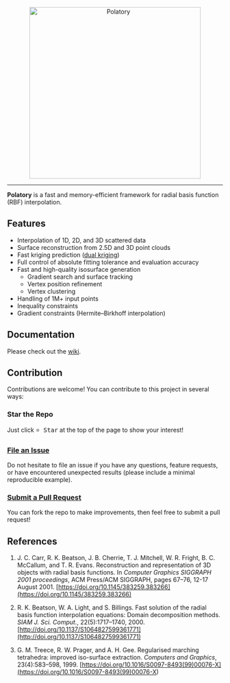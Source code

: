 <div align="center">
  <img src="https://polatory.github.io/images/polatory_logo.png" width="400" alt="Polatory">
</div>

---

**Polatory** is a fast and memory-efficient framework for radial basis function (RBF) interpolation.

## Features

- Interpolation of 1D, 2D, and 3D scattered data
- Surface reconstruction from 2.5D and 3D point clouds
- Fast kriging prediction ([dual kriging](https://github.com/polatory/polatory/wiki/Dual-kriging))
- Full control of absolute fitting tolerance and evaluation accuracy
- Fast and high-quality isosurface generation
  - Gradient search and surface tracking
  - Vertex position refinement
  - Vertex clustering
- Handling of 1M+ input points
- Inequality constraints
- Gradient constraints (Hermite–Birkhoff interpolation)

## Documentation

Please check out the [wiki](https://github.com/polatory/polatory/wiki).

## Contribution

Contributions are welcome! You can contribute to this project in several ways:

### Star the Repo

Just click <kbd>⭐️ Star</kbd> at the top of the page to show your interest!

### <a href="https://github.com/polatory/polatory/issues">File an Issue</a>

Do not hesitate to file an issue if you have any questions, feature requests, or have encountered unexpected results (please include a minimal reproducible example).

### <a href="https://github.com/polatory/polatory/pulls">Submit a Pull Request</a>

You can fork the repo to make improvements, then feel free to submit a pull request!

## References

1. J. C. Carr, R. K. Beatson, J. B. Cherrie, T. J. Mitchell, W. R. Fright, B. C. McCallum, and T. R. Evans. Reconstruction and representation of 3D objects with radial basis functions. In _Computer Graphics SIGGRAPH 2001 proceedings_, ACM Press/ACM SIGGRAPH, pages 67–76, 12-17 August 2001. [https://doi.org/10.1145/383259.383266](https://doi.org/10.1145/383259.383266)

1. R. K. Beatson, W. A. Light, and S. Billings. Fast solution of the radial basis function interpolation equations: Domain decomposition methods. _SIAM J. Sci. Comput._, 22(5):1717–1740, 2000. [http://doi.org/10.1137/S1064827599361771](http://doi.org/10.1137/S1064827599361771)

1. G. M. Treece, R. W. Prager, and A. H. Gee. Regularised marching tetrahedra: improved iso-surface extraction. _Computers and Graphics_, 23(4):583–598, 1999. [https://doi.org/10.1016/S0097-8493(99)00076-X](<https://doi.org/10.1016/S0097-8493(99)00076-X>)
